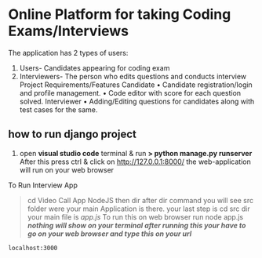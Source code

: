 # Online Platform for taking Coding Exams/Interviews

The application has 2 types of users:
1.	Users- Candidates appearing for coding exam
2.	Interviewers- The person who edits questions and conducts interview
Project Requirements/Features
Candidate
•	Candidate registration/login and profile management.
•	Code editor with score for each question solved.
Interviewer
•	Adding/Editing questions for candidates along with test cases for the same.

## how to run django project 

 1) open **visual studio code** terminal & run 
**> python manage.py runserver**
    After this press ctrl & click on http://127.0.0.1:8000/
    the web-application will run on your web browser
    
  To Run Interview App
  > cd Video Call App NodeJS
  then dir
  after dir command you will see src folder were your main Application is there.
  your last step is 
  > cd src
  >dir
  your main file is *app.js*
  To run this on web browser run 
  > node app.js
  ***nothing will show on your terminal after running this 
    your have to go on your web browser and type this on your url***

    localhost:3000
